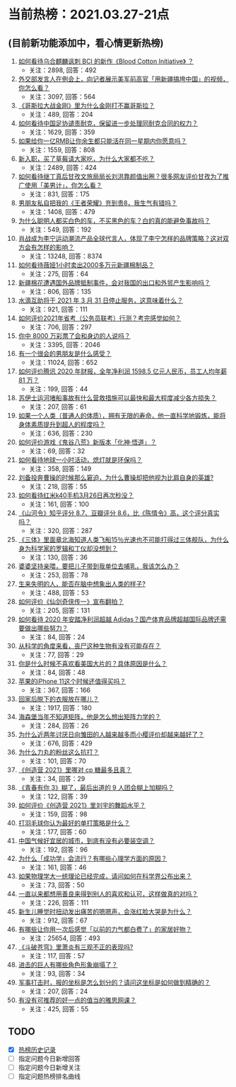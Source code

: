 # 当前热榜：2021.03.27-21点
## (目前新功能添加中，看心情更新热榜)
1. [如何看待乌合麒麟讽刺 BCI 的新作《Blood Cotton Initiative》 ​​​​？](https://www.zhihu.com/question/451475421)
    * 关注：2898, 回答：492
2. [外交部发言人在例会上，向记者展示美军前高官「用新疆搞垮中国」的视频，你怎么看？](https://www.zhihu.com/question/451374588)
    * 关注：3097, 回答：564
3. [《哥斯拉大战金刚》里为什么金刚打不赢哥斯拉？](https://www.zhihu.com/question/451400347)
    * 关注：489, 回答：204
4. [如何看待中国足协谴责耐克，保留进一步处理同耐克合同的权力？](https://www.zhihu.com/question/451475306)
    * 关注：1629, 回答：359
5. [如果给你一亿RMB让你余生都只能活在同一星期内你愿意吗？](https://www.zhihu.com/question/450684657)
    * 关注：1559, 回答：808
6. [新入职，买了草莓请大家吃，为什么大家都不吃？](https://www.zhihu.com/question/451018901)
    * 关注：2489, 回答：424
7. [如何看待继丁真后甘孜文旅局局长刘洪靠颜值出圈？很多网友评价甘孜为了推广使用「美男计」，你怎么看？](https://www.zhihu.com/question/451367499)
    * 关注：831, 回答：175
8. [男朋友私自把我的《王者荣耀》充到贵8，我生气有错吗？](https://www.zhihu.com/question/450562895)
    * 关注：1408, 回答：479
9. [为什么聪明人都买白色的车，不买黑色的车？白的真的能避免事故吗？](https://www.zhihu.com/question/450848333)
    * 关注：549, 回答：192
10. [肖战成为李宁运动潮流产品全球代言人，体现了李宁怎样的品牌策略？这对双方会有怎样的影响？](https://www.zhihu.com/question/451308723)
    * 关注：13248, 回答：8374
11. [如何看待薇娅1小时卖出2000多万元新疆棉制品？](https://www.zhihu.com/question/451466676)
    * 关注：275, 回答：64
12. [新疆棉花遭遇国外品牌抵制事件，会对我国的出口和外贸产生影响吗？](https://www.zhihu.com/question/451155149)
    * 关注：806, 回答：135
13. [水滴互助将于 2021 年 3 月 31 日停止服务，这意味着什么？](https://www.zhihu.com/question/451387183)
    * 关注：921, 回答：111
14. [如何评价2021年省考（公务员联考）行测？考完感觉如何？](https://www.zhihu.com/question/451478215)
    * 关注：706, 回答：297
15. [你中 8000 万彩票了会和身边的人说吗？](https://www.zhihu.com/question/387889242)
    * 关注：3395, 回答：2046
16. [有一个很会的男朋友是什么感受？](https://www.zhihu.com/question/391872560)
    * 关注：11024, 回答：652
17. [如何评价腾讯 2020 年财报，全年净利润 1598.5 亿元人民币，员工人均年薪 81 万？](https://www.zhihu.com/question/451059078)
    * 关注：199, 回答：44
18. [苏伊士运河堵船事故有什么营救措施可以最快和最大程度减少各方损失？](https://www.zhihu.com/question/451146252)
    * 关注：207, 回答：61
19. [如果一个人类（普通人的体质），拥有无限的寿命，他一直科学地锻炼，能将身体素质提升到超人的程度吗？](https://www.zhihu.com/question/450947269)
    * 关注：636, 回答：230
20. [如何评价游戏《鬼谷八荒》新版本「化神·悟道」？](https://www.zhihu.com/question/451531329)
    * 关注：69, 回答：32
21. [如何看待地球一小时活动，熄灯就是环保吗？](https://www.zhihu.com/question/450959677)
    * 关注：358, 回答：149
22. [刘备投奔曹操的时候那么窘迫，为什么曹操却把他视为比肩自身的英雄?](https://www.zhihu.com/question/444961254)
    * 关注：218, 回答：55
23. [如何看待红米k40手机3月26日再次秒没？](https://www.zhihu.com/question/451328388)
    * 关注：161, 回答：100
24. [《山河令》知乎评分 8.7、豆瓣评分 8.6，比《陈情令》高，这个评分真实吗？](https://www.zhihu.com/question/446605738)
    * 关注：320, 回答：287
25. [《三体》里面章北海知道人类飞船15％光速也不可能打得过三体舰队，为什么身为科学家的罗辑和丁仪却没想到？](https://www.zhihu.com/question/450549593)
    * 关注：130, 回答：36
26. [婆婆坚持亲喂，要把儿子带到我单位去哺乳，我该怎么办？](https://www.zhihu.com/question/451020624)
    * 关注：253, 回答：78
27. [生来失明的人，能否在脑中想象出人类的样子?](https://www.zhihu.com/question/439755465)
    * 关注：488, 回答：53
28. [如何评价《仙剑奇侠传一》宣布翻拍？](https://www.zhihu.com/question/301752896)
    * 关注：205, 回答：131
29. [如何看待 2020 年安踏净利润超越 Adidas？国产体育品牌超越国际品牌还需要做出哪些努力？](https://www.zhihu.com/question/451367940)
    * 关注：84, 回答：24
30. [从科学的角度来看，丧尸这种生物有没有可能存在？](https://www.zhihu.com/question/396972216)
    * 关注：77, 回答：29
31. [你是什么时候不喜欢看美国大片的？具体原因是什么？](https://www.zhihu.com/question/268022546)
    * 关注：84, 回答：48
32. [苹果的iPhone 11这个时候还值得买吗？](https://www.zhihu.com/question/430374241)
    * 关注：367, 回答：166
33. [回家后脱下的衣服放在哪儿？](https://www.zhihu.com/question/445389210)
    * 关注：1917, 回答：180
34. [海森堡当年不知道矩阵，他是怎么想出矩阵力学的？](https://www.zhihu.com/question/279151159)
    * 关注：284, 回答：26
35. [为什么近两年讨厌日向雏田的人越来越多而小樱评价却越来越好了？](https://www.zhihu.com/question/421579359)
    * 关注：676, 回答：429
36. [为什么力丸的粉丝这么抗打？](https://www.zhihu.com/question/450976936)
    * 关注：101, 回答：70
37. [《创造营 2021》里哪对 cp 糖最多且真？](https://www.zhihu.com/question/451242616)
    * 关注：34, 回答：29
38. [《青春有你 3》糊了，最后出道的 9 人团会糊上加糊吗？](https://www.zhihu.com/question/450566226)
    * 关注：122, 回答：39
39. [如何评价《创造营 2021》里刘宇的舞蹈水平？](https://www.zhihu.com/question/445515188)
    * 关注：159, 回答：98
40. [打羽毛球你认为最好的单打策略是什么？](https://www.zhihu.com/question/401832482)
    * 关注：177, 回答：60
41. [中国气候好宜居的城市，到底有没有必要装空调？](https://www.zhihu.com/question/449412238)
    * 关注：192, 回答：96
42. [为什么「成功学」会流行？有哪些心理学方面的原因？](https://www.zhihu.com/question/449660923)
    * 关注：161, 回答：46
43. [如果物理学大一统理论已经完成，请问如何在科学界公布出来？](https://www.zhihu.com/question/443863795)
    * 关注：73, 回答：50
44. [一直以来都想用善良来得到别人的喜欢和认可，这样做真的对吗？](https://www.zhihu.com/question/450139906)
    * 关注：226, 回答：111
45. [新生儿睡觉时扭动发出痛苦的嗯嗯声，会涨红脸大哭是为什么？](https://www.zhihu.com/question/46803185)
    * 关注：912, 回答：67
46. [有哪些让你用一次后感觉「以前的力气都白费了」的家居好物？](https://www.zhihu.com/question/420760487)
    * 关注：25654, 回答：493
47. [《斗破苍穹》里萧炎有三观不正的表现吗?](https://www.zhihu.com/question/448546163)
    * 关注：117, 回答：57
48. [进击的巨人有哪些角色形象崩塌了？](https://www.zhihu.com/question/444040413)
    * 关注：93, 回答：34
49. [军事打击时，报的坐标是怎么划分的？请问这坐标是如何做到精确的？](https://www.zhihu.com/question/272753481)
    * 关注：207, 回答：24
50. [有没有可推荐的好一点的值当的雅思网课？](https://www.zhihu.com/question/265293890)
    * 关注：425, 回答：55
## TODO
* [x] [热榜历史记录](hot_history/AllHot.md)
* [ ] 指定问题今日新增回答
* [ ] 指定问题今日新增关注
* [ ] 指定问题热榜排名曲线
